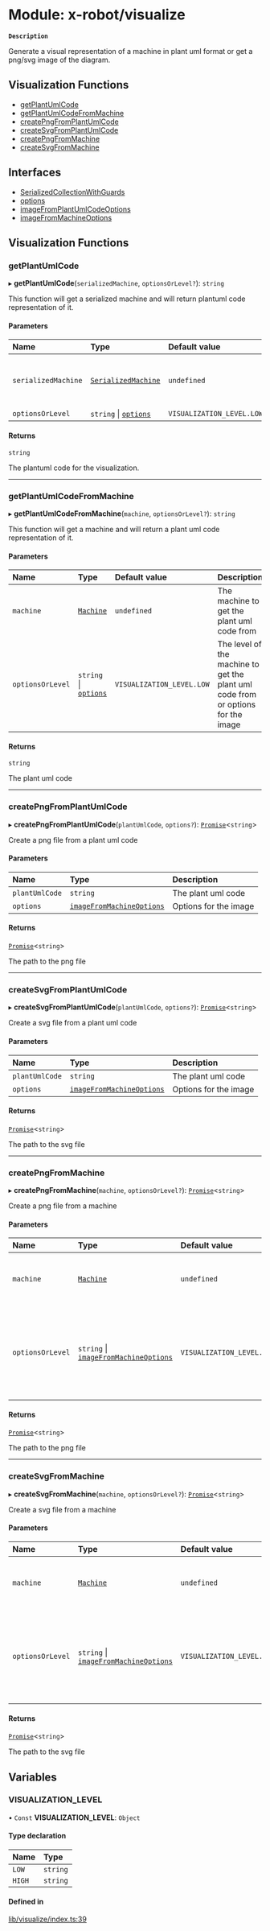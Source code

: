 # Module: x-robot/visualize

**`Description`**

Generate a visual representation of a machine in plant uml format or get a png/svg image of the diagram.

## Visualization Functions

- [getPlantUmlCode](x_robot_visualize.md#getplantumlcode)
- [getPlantUmlCodeFromMachine](x_robot_visualize.md#getplantumlcodefrommachine)
- [createPngFromPlantUmlCode](x_robot_visualize.md#createpngfromplantumlcode)
- [createSvgFromPlantUmlCode](x_robot_visualize.md#createsvgfromplantumlcode)
- [createPngFromMachine](x_robot_visualize.md#createpngfrommachine)
- [createSvgFromMachine](x_robot_visualize.md#createsvgfrommachine)

## Interfaces

- [SerializedCollectionWithGuards](../interfaces/x_robot_visualize.SerializedCollectionWithGuards.md)
- [options](../interfaces/x_robot_visualize.options.md)
- [imageFromPlantUmlCodeOptions](../interfaces/x_robot_visualize.imageFromPlantUmlCodeOptions.md)
- [imageFromMachineOptions](../interfaces/x_robot_visualize.imageFromMachineOptions.md)

## Visualization Functions

### getPlantUmlCode

▸ **getPlantUmlCode**(`serializedMachine`, `optionsOrLevel?`): `string`

This function will get a serialized machine and will return plantuml code representation of it.

#### Parameters

| Name | Type | Default value | Description |
| :------ | :------ | :------ | :------ |
| `serializedMachine` | [`SerializedMachine`](../interfaces/x_robot_serialize.SerializedMachine.md) | `undefined` | The serialized machine to be visualized. |
| `optionsOrLevel` | `string` \| [`options`](../interfaces/x_robot_visualize.options.md) | `VISUALIZATION_LEVEL.LOW` | - |

#### Returns

`string`

The plantuml code for the visualization.

___

### getPlantUmlCodeFromMachine

▸ **getPlantUmlCodeFromMachine**(`machine`, `optionsOrLevel?`): `string`

This function will get a machine and will return a plant uml code representation of it.

#### Parameters

| Name | Type | Default value | Description |
| :------ | :------ | :------ | :------ |
| `machine` | [`Machine`](../interfaces/x_robot.Machine.md) | `undefined` | The machine to get the plant uml code from |
| `optionsOrLevel` | `string` \| [`options`](../interfaces/x_robot_visualize.options.md) | `VISUALIZATION_LEVEL.LOW` | The level of the machine to get the plant uml code from or options for the image |

#### Returns

`string`

The plant uml code

___

### createPngFromPlantUmlCode

▸ **createPngFromPlantUmlCode**(`plantUmlCode`, `options?`): [`Promise`]( https://developer.mozilla.org/en-US/docs/Web/JavaScript/Reference/Global_Objects/Promise )<`string`\>

Create a png file from a plant uml code

#### Parameters

| Name | Type | Description |
| :------ | :------ | :------ |
| `plantUmlCode` | `string` | The plant uml code |
| `options` | [`imageFromMachineOptions`](../interfaces/x_robot_visualize.imageFromMachineOptions.md) | Options for the image |

#### Returns

[`Promise`]( https://developer.mozilla.org/en-US/docs/Web/JavaScript/Reference/Global_Objects/Promise )<`string`\>

The path to the png file

___

### createSvgFromPlantUmlCode

▸ **createSvgFromPlantUmlCode**(`plantUmlCode`, `options?`): [`Promise`]( https://developer.mozilla.org/en-US/docs/Web/JavaScript/Reference/Global_Objects/Promise )<`string`\>

Create a svg file from a plant uml code

#### Parameters

| Name | Type | Description |
| :------ | :------ | :------ |
| `plantUmlCode` | `string` | The plant uml code |
| `options` | [`imageFromMachineOptions`](../interfaces/x_robot_visualize.imageFromMachineOptions.md) | Options for the image |

#### Returns

[`Promise`]( https://developer.mozilla.org/en-US/docs/Web/JavaScript/Reference/Global_Objects/Promise )<`string`\>

The path to the svg file

___

### createPngFromMachine

▸ **createPngFromMachine**(`machine`, `optionsOrLevel?`): [`Promise`]( https://developer.mozilla.org/en-US/docs/Web/JavaScript/Reference/Global_Objects/Promise )<`string`\>

Create a png file from a machine

#### Parameters

| Name | Type | Default value | Description |
| :------ | :------ | :------ | :------ |
| `machine` | [`Machine`](../interfaces/x_robot.Machine.md) | `undefined` | The machine to get the plant uml code from |
| `optionsOrLevel` | `string` \| [`imageFromMachineOptions`](../interfaces/x_robot_visualize.imageFromMachineOptions.md) | `VISUALIZATION_LEVEL.LOW` | The level of the machine to get the plant uml code from or options for the image |

#### Returns

[`Promise`]( https://developer.mozilla.org/en-US/docs/Web/JavaScript/Reference/Global_Objects/Promise )<`string`\>

The path to the png file

___

### createSvgFromMachine

▸ **createSvgFromMachine**(`machine`, `optionsOrLevel?`): [`Promise`]( https://developer.mozilla.org/en-US/docs/Web/JavaScript/Reference/Global_Objects/Promise )<`string`\>

Create a svg file from a machine

#### Parameters

| Name | Type | Default value | Description |
| :------ | :------ | :------ | :------ |
| `machine` | [`Machine`](../interfaces/x_robot.Machine.md) | `undefined` | The machine to get the plant uml code from |
| `optionsOrLevel` | `string` \| [`imageFromMachineOptions`](../interfaces/x_robot_visualize.imageFromMachineOptions.md) | `VISUALIZATION_LEVEL.LOW` | The level of the machine to get the plant uml code from or options for the image |

#### Returns

[`Promise`]( https://developer.mozilla.org/en-US/docs/Web/JavaScript/Reference/Global_Objects/Promise )<`string`\>

The path to the svg file

## Variables

### VISUALIZATION\_LEVEL

• `Const` **VISUALIZATION\_LEVEL**: `Object`

#### Type declaration

| Name | Type |
| :------ | :------ |
| `LOW` | `string` |
| `HIGH` | `string` |

#### Defined in

[lib/visualize/index.ts:39](https://github.com/Masquerade-Circus/x-robot/blob/a0ed060/lib/visualize/index.ts#L39)

